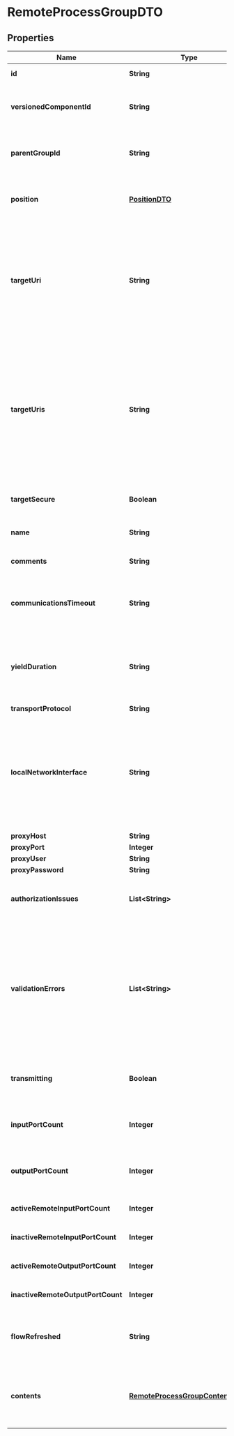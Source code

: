 
# RemoteProcessGroupDTO

## Properties
Name | Type | Description | Notes
------------ | ------------- | ------------- | -------------
**id** | **String** | The id of the component. |  [optional]
**versionedComponentId** | **String** | The ID of the corresponding component that is under version control |  [optional]
**parentGroupId** | **String** | The id of parent process group of this component if applicable. |  [optional]
**position** | [**PositionDTO**](PositionDTO.md) | The position of this component in the UI if applicable. |  [optional]
**targetUri** | **String** | The target URI of the remote process group. If target uri is not set, but uris are set, then returns the first url in the urls. If neither target uri nor uris are set, then returns null. |  [optional]
**targetUris** | **String** | The target URI of the remote process group. If target uris is not set but target uri is set, then returns a collection containing the single target uri. If neither target uris nor uris are set, then returns null. |  [optional]
**targetSecure** | **Boolean** | Whether the target is running securely. |  [optional]
**name** | **String** | The name of the remote process group. |  [optional]
**comments** | **String** | The comments for the remote process group. |  [optional]
**communicationsTimeout** | **String** | The time period used for the timeout when communicating with the target. |  [optional]
**yieldDuration** | **String** | When yielding, this amount of time must elapse before the remote process group is scheduled again. |  [optional]
**transportProtocol** | **String** |  |  [optional]
**localNetworkInterface** | **String** | The local network interface to send/receive data. If not specified, any local address is used. If clustered, all nodes must have an interface with this identifier. |  [optional]
**proxyHost** | **String** |  |  [optional]
**proxyPort** | **Integer** |  |  [optional]
**proxyUser** | **String** |  |  [optional]
**proxyPassword** | **String** |  |  [optional]
**authorizationIssues** | **List&lt;String&gt;** | Any remote authorization issues for the remote process group. |  [optional]
**validationErrors** | **List&lt;String&gt;** | The validation errors for the remote process group. These validation errors represent the problems with the remote process group that must be resolved before it can transmit. |  [optional]
**transmitting** | **Boolean** | Whether the remote process group is actively transmitting. |  [optional]
**inputPortCount** | **Integer** | The number of remote input ports currently available on the target. |  [optional]
**outputPortCount** | **Integer** | The number of remote output ports currently available on the target. |  [optional]
**activeRemoteInputPortCount** | **Integer** | The number of active remote input ports. |  [optional]
**inactiveRemoteInputPortCount** | **Integer** | The number of inactive remote input ports. |  [optional]
**activeRemoteOutputPortCount** | **Integer** | The number of active remote output ports. |  [optional]
**inactiveRemoteOutputPortCount** | **Integer** | The number of inactive remote output ports. |  [optional]
**flowRefreshed** | **String** | The timestamp when this remote process group was last refreshed. |  [optional]
**contents** | [**RemoteProcessGroupContentsDTO**](RemoteProcessGroupContentsDTO.md) | The contents of the remote process group. Will contain available input/output ports. |  [optional]



